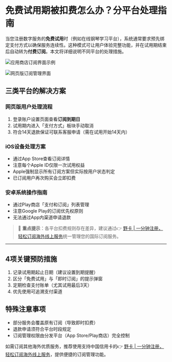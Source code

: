 # 免费试用期被扣费怎么办？分平台处理指南

当您注册数字服务的**免费试用**时（例如在线钢琴学习平台），系统通常要求预先绑定支付方式以确保服务连续性。这种模式可让用户体验完整功能，并在试用期结束后自动转为**付费订阅**。本文将详细说明不同平台的处理措施。

![应用商店订阅界面示例](https://bbtdd.com/wp-content/uploads/img/483032067447506.webp)

![网页版订阅管理界面](https://bbtdd.com/wp-content/uploads/img/70216664611614.webp)

## 三类平台的解决方案

### 网页版用户处理流程
1. 登录账户设置页面查看**订阅到期日**
2. 试用期内进入「支付方式」板块手动取消
3. 符合14天退款保证可联系客服申请（需在试用开始14天内）

### iOS设备处理方案
- 通过App Store查看订阅详情
- 注意每个Apple ID仅限一次试用权益
- Apple强制显示所有订阅方案但实际按用户状态判定
- 已订阅用户再次购买会立即扣费

### 安卓系统操作指南
- 通过Play商店「支付和订阅」列表管理
- 注意Google Play的订阅优先权原则
- 无法通过App内渠道申请退款

> 📌 **重点提示**：各平台扣费规则存在差异，建议通过👉 [野卡 | 一分钟注册，轻松订阅海外线上服务](https://bbtdd.com/yeka)统一管理您的国际订阅服务。

---

## 4项关键预防措施
1. 记录试用期起止日期（建议设置到期提醒）
2. 区分「免费试用」与「即时订阅」的提示弹窗
3. 定期检查支付账单（尤其试用最后3天）
4. 优先使用可追溯支付渠道

## 特殊注意事项
- 部分服务会覆盖原有订阅（导致即时扣费）
- 退款申请须符合平台时段规定
- 订阅管理权限由分发平台（App Store/Play商店）完全控制

如需订阅其他海外优质服务，推荐使用支持中国信用卡的👉 [野卡 | 一分钟注册，轻松订阅海外线上服务](https://bbtdd.com/yeka)，提供便捷的订阅管理功能。